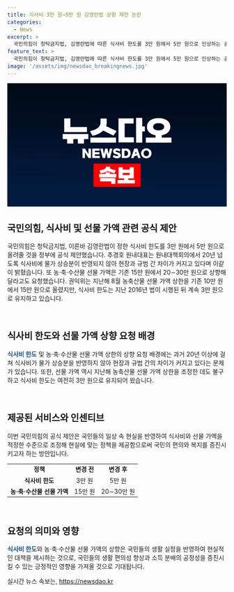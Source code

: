 ```yaml
---
title: 식사비 3만 원→5만 원 김영란법 상향 제안 논란
categories:
  - News
excerpt: >
  국민의힘이 청탁금지법, 김영란법에 따른 식사비 한도를 3만 원에서 5만 원으로 인상하는 공식 제안을 했습니다. 추경호 원내대표는 20년 넘도록 식사비의 물가 상승분 미반영으로 현장과 규범 간 차이가 벌어지고 있다고 밝혔습니다. 또한 농·축·수산물 선물 가액 역시 15만 원에서 20∼30만 원으로 인상을 요청했습니다. 권익위는 이미 농축산물 선물 가액 상한을 15만 원으로 올렸지만, 식사비 한도는 2016년 이후 지속적으로 3만 원으로 유지돼 왔습니다.
feature_text: >
  국민의힘이 청탁금지법, 김영란법에 따른 식사비 한도를 3만 원에서 5만 원으로 인상하는 공식 제안을 했습니다. 추경호 원내대표는 20년 넘도록 식사비의 물가 상승분 미반영으로 현장과 규범 간 차이가 벌어지고 있다고 밝혔습니다. 또한 농·축·수산물 선물 가액 역시 15만 원에서 20∼30만 원으로 인상을 요청했습니다. 권익위는 이미 농축산물 선물 가액 상한을 15만 원으로 올렸지만, 식사비 한도는 2016년 이후 지속적으로 3만 원으로 유지돼 왔습니다.
image: '/assets/img/newsdao_breakingnews.jpg'
---
```


<p><img src="/assets/img/newsdao_breakingnews.jpg" alt="firstkoreanews 속보" /></p>

<h2 data-ke-size="size26">국민의힘, 식사비 및 선물 가액 관련 공식 제안</h2>

<p>국민의힘은 청탁금지법, 이른바 김영란법이 정한 식사비 한도를 3만 원에서 5만 원으로 올려줄 것을 정부에 공식 제안했습니다. 추경호 원내대표는 원내대책회의에서 20년 넘도록 식사비에 물가 상승분이 반영되지 않아 현장과 규범 간 차이가 커지고 있다며 이같이 밝혔습니다. 또 농·축·수산물 선물 가액은 기존 15만 원에서 20∼30만 원으로 상향해달라고도 요청했습니다. 권익위는 지난해 8월 농축산물 선물 가액 상한을 기존 10만 원에서 15만 원으로 올렸지만, 식사비 한도는 지난 2016년 법이 시행된 뒤 계속 3만 원으로 유지하고 있습니다.</p>

<p data-ke-size="size16">&nbsp;</p>

<h2 data-ke-size="size26">식사비 한도와 선물 가액 상향 요청 배경</h2>

<p><b><span style="color: #1a5490;">식사비 한도</span></b> 및 농·축·수산물 선물 가액 상한의 상향 요청 배경에는 과거 20년 이상에 걸쳐 식사비가 물가 상승분을 반영하지 않아 현장과 규범 간의 차이가 커지고 있다는 문제가 있습니다. 또한, 선물 가액 역시 지난해 농축산물 선물 가액 상한을 조정한 데도 불구하고 식사비 한도는 여전히 3만 원으로 유지되어 왔습니다.</p>

<p data-ke-size="size16">&nbsp;</p>

<h2 data-ke-size="size26">제공된 서비스와 인센티브</h2>

<p>이번 국민의힘의 공식 제안은 국민들의 일상 속 현실을 반영하여 식사비와 선물 가액을 적정한 수준으로 조정해 현실에 맞는 정책을 제공함으로써 국민의 편의와 복지를 증진시키고자 하는 방안입니다.</p>

<table>
<tbody>
<tr>
<td style="text-align: center; height: 17px;"><b>정책</b></td>
<td style="text-align: center; height: 17px;"><b>변경 전</b></td>
<td style="text-align: center; height: 17px;"><b>변경 후</b></td>
</tr>
<tr>
<td style="text-align: center; height: 17px;"><b>식사비 한도</b></td>
<td style="text-align: center; height: 17px;">3만 원</td>
<td style="text-align: center; height: 17px;">5만 원</td>
</tr>
<tr>
<td style="text-align: center; height: 17px;"><b>농·축·수산물 선물 가액</b></td>
<td style="text-align: center; height: 17px;">15만 원</td>
<td style="text-align: center; height: 17px;">20∼30만 원</td>
</tr>
</tbody>
</table>

<p data-ke-size="size16">&nbsp;</p>

<h2 data-ke-size="size26">요청의 의미와 영향</h2>

<p><b><span style="color: #1a5490;">식사비 한도</span></b>와 농·축·수산물 선물 가액의 상향은 국민들의 생활 실정을 반영하여 현실적인 대책을 제시하는 것으로, 국민들의 생활 편의성 향상과 소득 분배의 공정성을 증진시킬 수 있는 긍정적인 영향을 가져올 것으로 기대됩니다.</p>
실시간 뉴스 속보는, <a href="https://newsdao.kr" rel="dofollow">https://newsdao.kr</a>



